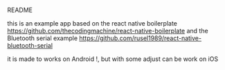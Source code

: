 README

this is an example app based on the react native boilerplate https://github.com/thecodingmachine/react-native-boilerplate and the Bluetooth serial example https://github.com/rusel1989/react-native-bluetooth-serial

it is made to works on Android !, but with some adjust can be work on iOS
